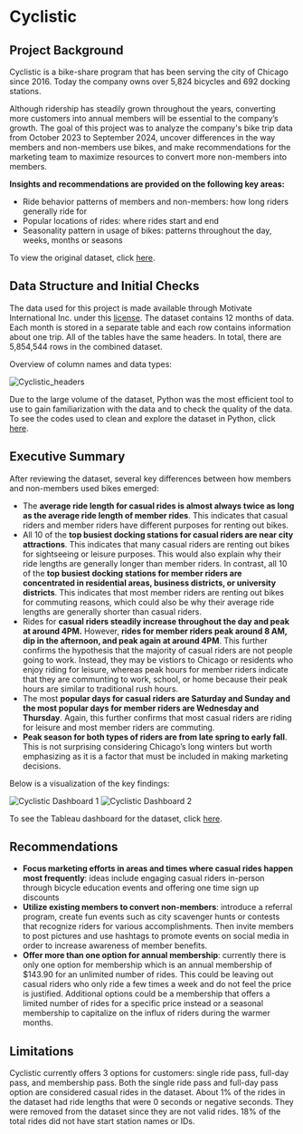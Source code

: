 # Cyclistic

## Project Background

Cyclistic is a bike-share program that has been serving the city of Chicago since 2016. Today the company owns over 5,824 bicycles and 692 docking stations. 

Although ridership has steadily grown throughout the years, converting more customers into annual members will be essential to the company’s growth. The goal of this project was to analyze the company's bike trip data from October 2023 to September 2024, uncover differences in the way members and non-members use bikes, and make recommendations for the marketing team to maximize resources to convert more non-members into members.

**Insights and recommendations are provided on the following key areas:**

* Ride behavior patterns of members and non-members: how long riders generally ride for
* Popular locations of rides: where rides start and end
* Seasonality pattern in usage of bikes: patterns throughout the day, weeks, months or seasons

To view the original dataset, click [here](https://divvy-tripdata.s3.amazonaws.com/index.html).

## Data Structure and Initial Checks

The data used for this project is made available through Motivate International Inc. under this [license](https://divvybikes.com/data-license-agreement). The dataset contains 12 months of data. Each month is stored in a separate table and each row contains information about one trip. All of the tables have the same headers. In total, there are 5,854,544 rows in the combined dataset. 

Overview of column names and data types:

![Cyclistic_headers](https://github.com/user-attachments/assets/3f8009c1-82ef-4aed-b1e5-19e794ff411d)


Due to the large volume of the dataset, Python was the most efficient tool to use to gain familiarization with the data and to check the quality of the data. To see the codes used to clean and explore the dataset in Python, click [here](https://github.com/huizliang/Cyclistic/blob/main/Cyclistic_tripdata2.ipynb).

## Executive Summary
After reviewing the dataset, several key differences between how members and non-members used bikes emerged:

* The **average ride length for casual rides is almost always twice as long as the average ride length of member rides**. This indicates that casual riders and member riders have different purposes for renting out bikes.
* All 10 of the **top busiest docking stations for casual riders are near city attractions**. This indicates that many casual riders are renting out bikes for sightseeing or leisure purposes. This would also explain why their ride lengths are generally longer than member riders. In contrast, all 10 of the **top busiest docking stations for member riders are concentrated in residential areas, business districts, or university districts**. This indicates that most member riders are renting out bikes for commuting reasons, which could also be why their average ride lengths are generally shorter than casual riders. 
* Rides for **casual riders steadily increase throughout the day and peak at around 4PM.** However, **rides for member riders peak around 8 AM, dip in the afternoon, and peak again at around 4PM**. This further confirms the hypothesis that the majority of casual riders are not people going to work. Instead, they may be vistiors to Chicago or residents who enjoy riding for leisure, whereas peak hours for member riders indicate that they are communting to work, school, or home because their peak hours are similar to traditional rush hours.
* The most **popular days for casual riders are Saturday and Sunday and the most popular days for member riders are Wednesday and Thursday**. Again, this further confirms that most casual riders are riding for leisure and most member riders are commuting.
* **Peak season for both types of riders are from late spring to early fall**. This is not surprising considering Chicago’s long winters but worth emphasizing as it is a factor that must be included in making marketing decisions.

Below is a visualization of the key findings:

![Cyclistic Dashboard 1](https://github.com/user-attachments/assets/3182ba88-424e-454d-b50e-bc68933a5b67)
![Cyclistic Dashboard 2](https://github.com/user-attachments/assets/7ec7fd6c-3b23-416b-a964-e0a937bd935e)


To see the Tableau dashboard for the dataset, click [here](https://public.tableau.com/app/profile/hui.liang/vizzes).

## Recommendations

* **Focus marketing efforts in areas and times where casual rides happen most frequently**: ideas include engaging casual riders in-person through bicycle education events and offering one time sign up discounts
* **Utilize existing members to convert non-members**: introduce a referral program, create fun events such as city scavenger hunts or contests that recognize riders for various accomplishments. Then invite members to post pictures and use hashtags to promote events on social media in order to increase awareness of member benefits.
* **Offer more than one option for annual membership**: currently there is only one option for membership which is an annual membership of $143.90 for an unlimited number of rides. This could be leaving out casual riders who only ride a few times a week and do not feel the price is justified. Additional options could be a membership that offers a limited number of rides for a specific price instead or a seasonal membership to capitalize on the influx of riders during the warmer months.

## Limitations 
Cyclistic currently offers 3 options for customers: single ride pass, full-day pass, and membership pass. Both the single ride pass and full-day pass option are considered casual rides in the dataset. About 1% of the rides in the dataset had ride lengths that were 0 seconds or negative seconds. They were removed from the dataset since they are not valid rides. 18% of the total rides did not have start station names or IDs.
